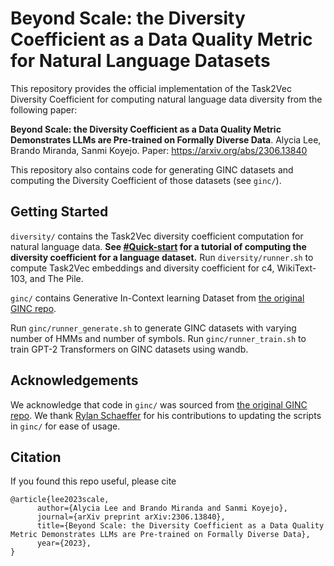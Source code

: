 # Beyond Scale: the Diversity Coefficient as a Data Quality Metric for Natural Language Datasets

This repository provides the official implementation of the Task2Vec Diversity Coefficient for computing natural language data diversity from the following paper:

**Beyond Scale: the Diversity Coefficient as a Data Quality Metric Demonstrates LLMs are Pre-trained on Formally Diverse Data**.
Alycia Lee, Brando Miranda, Sanmi Koyejo.
Paper: https://arxiv.org/abs/2306.13840

This repository also contains code for generating GINC datasets and computing the Diversity Coefficient of those datasets (see `ginc/`).

## Getting Started
`diversity/` contains the Task2Vec diversity coefficient computation for natural language data. **See [#Quick-start]([https://github.com/alycialee/beyond-scale-language-data-diversity/tree/main/diversity#quick-start](https://github.com/alycialee/beyond-scale-language-data-diversity/blob/main/src/diversity/README.md#quick-start)
) for a tutorial of computing the diversity coefficient for a language dataset.** Run `diversity/runner.sh` to compute Task2Vec embeddings and diversity coefficient for c4, WikiText-103, and The Pile.

`ginc/` contains Generative In-Context learning Dataset from [the original GINC repo](https://github.com/p-lambda/incontext-learning). 

Run `ginc/runner_generate.sh` to generate GINC datasets with varying number of HMMs and number of symbols. Run `ginc/runner_train.sh` to train GPT-2 Transformers on GINC datasets using wandb.

## Acknowledgements
We acknowledge that code in `ginc/` was sourced from [the original GINC repo](https://github.com/p-lambda/incontext-learning). We thank [Rylan Schaeffer](http://rylanschaeffer.github.io/) for his contributions to updating the scripts in `ginc/` for ease of usage.

## Citation

If you found this repo useful, please cite
```
@article{lee2023scale,
      author={Alycia Lee and Brando Miranda and Sanmi Koyejo},
      journal={arXiv preprint arXiv:2306.13840},
      title={Beyond Scale: the Diversity Coefficient as a Data Quality Metric Demonstrates LLMs are Pre-trained on Formally Diverse Data}, 
      year={2023},
}
```
